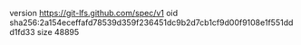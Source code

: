 version https://git-lfs.github.com/spec/v1
oid sha256:2a154eceffafd78539d359f236451dc9b2d7cb1cf9d00f9108e1f551ddd1fd33
size 48895
